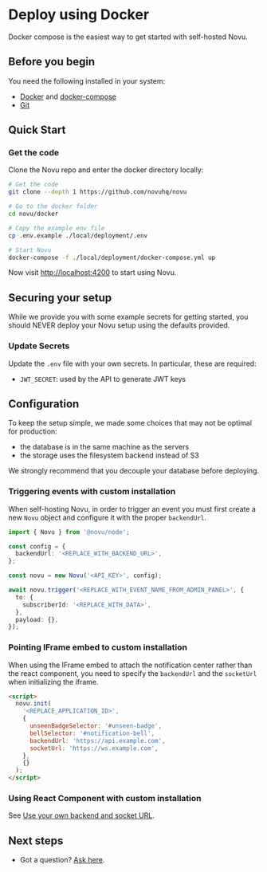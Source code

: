 # Deploy using Docker

Docker compose is the easiest way to get started with self-hosted Novu.

## Before you begin

You need the following installed in your system:

- [Docker](https://docs.docker.com/engine/install/) and [docker-compose](https://docs.docker.com/compose/install/)
- [Git](https://git-scm.com/downloads)

## Quick Start

### Get the code

Clone the Novu repo and enter the docker directory locally:

```bash
# Get the code
git clone --depth 1 https://github.com/novuhq/novu

# Go to the docker folder
cd novu/docker

# Copy the example env file
cp .env.example ./local/deployment/.env

# Start Novu
docker-compose -f ./local/deployment/docker-compose.yml up
```

Now visit [http://localhost:4200](http://localhost:4200/) to start using Novu.

## Securing your setup

While we provide you with some example secrets for getting started, you should NEVER deploy your Novu setup using the defaults provided.

### Update Secrets

Update the `.env` file with your own secrets. In particular, these are required:

- `JWT_SECRET`: used by the API to generate JWT keys

## Configuration

To keep the setup simple, we made some choices that may not be optimal for production:

- the database is in the same machine as the servers
- the storage uses the filesystem backend instead of S3

We strongly recommend that you decouple your database before deploying.

### Triggering events with custom installation

When self-hosting Novu, in order to trigger an event you must first create a new `Novu` object and configure it with the proper `backendUrl`.

```typescript
import { Novu } from '@novu/node';

const config = {
  backendUrl: '<REPLACE_WITH_BACKEND_URL>',
};

const novu = new Novu('<API_KEY>', config);

await novu.trigger('<REPLACE_WITH_EVENT_NAME_FROM_ADMIN_PANEL>', {
  to: {
    subscriberId: '<REPLACE_WITH_DATA>',
  },
  payload: {},
});
```

### Pointing IFrame embed to custom installation

When using the IFrame embed to attach the notification center rather than the react component, you need to specify the `backendUrl` and the `socketUrl` when initializing the iframe.

```html
<script>
  novu.init(
    '<REPLACE_APPLICATION_ID>',
    {
      unseenBadgeSelector: '#unseen-badge',
      bellSelector: '#notification-bell',
      backendUrl: 'https://api.example.com',
      socketUrl: 'https://ws.example.com',
    },
    {}
  );
</script>
```

### Using React Component with custom installation

See [Use your own backend and socket URL](https://docs.novu.co/notification-center/react-components#use-your-own-backend-and-socket-url).

## Next steps

- Got a question? [Ask here](https://github.com/novuhq/novu/discussions).
